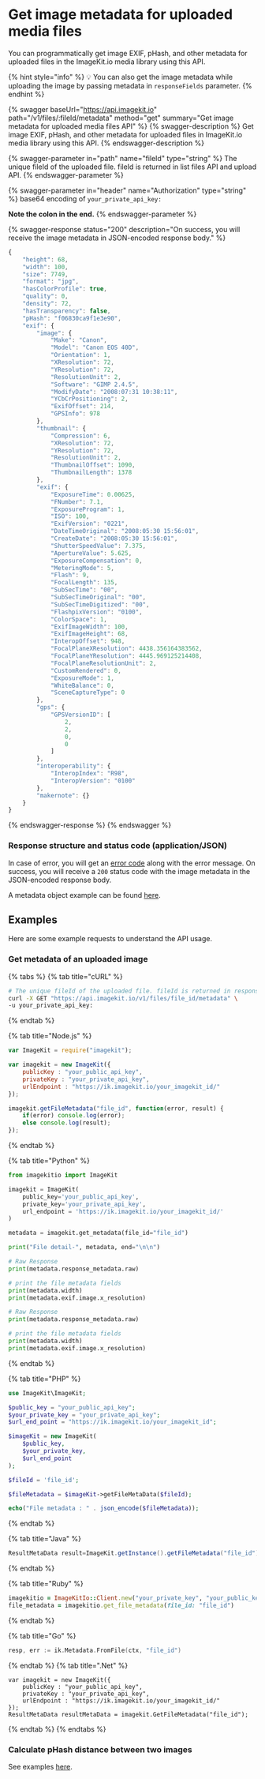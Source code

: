 # Get image metadata for uploaded media files

You can programmatically get image EXIF, pHash, and other metadata for uploaded files in the ImageKit.io media library using this API.

{% hint style="info" %}
:bulb: You can also get the image metadata while uploading the image by passing metadata in `responseFields` parameter.
{% endhint %}

{% swagger baseUrl="https://api.imagekit.io" path="/v1/files/:fileId/metadata" method="get" summary="Get image metadata for uploaded media files API" %}
{% swagger-description %}
Get image EXIF, pHash, and other metadata for uploaded files in ImageKit.io media library using this API.
{% endswagger-description %}

{% swagger-parameter in="path" name="fileId" type="string" %}
The unique fileId of the uploaded file. fileId is returned in list files API and upload API.
{% endswagger-parameter %}

{% swagger-parameter in="header" name="Authorization" type="string" %}
base64 encoding of `your_private_api_key:`

**Note the colon in the end.**
{% endswagger-parameter %}

{% swagger-response status="200" description="On success, you will receive the image metadata in JSON-encoded response body." %}
```javascript
{
    "height": 68,
    "width": 100,
    "size": 7749,
    "format": "jpg",
    "hasColorProfile": true,
    "quality": 0,
    "density": 72,
    "hasTransparency": false,
	"pHash": "f06830ca9f1e3e90",
    "exif": {
        "image": {
            "Make": "Canon",
            "Model": "Canon EOS 40D",
            "Orientation": 1,
            "XResolution": 72,
            "YResolution": 72,
            "ResolutionUnit": 2,
            "Software": "GIMP 2.4.5",
            "ModifyDate": "2008:07:31 10:38:11",
            "YCbCrPositioning": 2,
            "ExifOffset": 214,
            "GPSInfo": 978
        },
        "thumbnail": {
            "Compression": 6,
            "XResolution": 72,
            "YResolution": 72,
            "ResolutionUnit": 2,
            "ThumbnailOffset": 1090,
            "ThumbnailLength": 1378
        },
        "exif": {
            "ExposureTime": 0.00625,
            "FNumber": 7.1,
            "ExposureProgram": 1,
            "ISO": 100,
            "ExifVersion": "0221",
            "DateTimeOriginal": "2008:05:30 15:56:01",
            "CreateDate": "2008:05:30 15:56:01",
            "ShutterSpeedValue": 7.375,
            "ApertureValue": 5.625,
            "ExposureCompensation": 0,
            "MeteringMode": 5,
            "Flash": 9,
            "FocalLength": 135,
            "SubSecTime": "00",
            "SubSecTimeOriginal": "00",
            "SubSecTimeDigitized": "00",
            "FlashpixVersion": "0100",
            "ColorSpace": 1,
            "ExifImageWidth": 100,
            "ExifImageHeight": 68,
            "InteropOffset": 948,
            "FocalPlaneXResolution": 4438.356164383562,
            "FocalPlaneYResolution": 4445.969125214408,
            "FocalPlaneResolutionUnit": 2,
            "CustomRendered": 0,
            "ExposureMode": 1,
            "WhiteBalance": 0,
            "SceneCaptureType": 0
        },
        "gps": {
            "GPSVersionID": [
                2,
                2,
                0,
                0
            ]
        },
        "interoperability": {
            "InteropIndex": "R98",
            "InteropVersion": "0100"
        },
        "makernote": {}
    }
}
```
{% endswagger-response %}
{% endswagger %}

### Response structure and status code (application/JSON)

In case of error, you will get an [error code](../api-introduction/#error-codes) along with the error message. On success, you will receive a `200` status code with the image metadata in the JSON-encoded response body.

A metadata object example can be found [here](./#metadata-object-structure).

## Examples

Here are some example requests to understand the API usage.

### Get metadata of an uploaded image

{% tabs %}
{% tab title="cURL" %}
```bash
# The unique fileId of the uploaded file. fileId is returned in response of list files API and upload API.
curl -X GET "https://api.imagekit.io/v1/files/file_id/metadata" \
-u your_private_api_key:
```
{% endtab %}

{% tab title="Node.js" %}
```javascript
var ImageKit = require("imagekit");

var imagekit = new ImageKit({
    publicKey : "your_public_api_key",
    privateKey : "your_private_api_key",
    urlEndpoint : "https://ik.imagekit.io/your_imagekit_id/"
});

imagekit.getFileMetadata("file_id", function(error, result) {
    if(error) console.log(error);
    else console.log(result);
});
```
{% endtab %}

{% tab title="Python" %}
```python
from imagekitio import ImageKit

imagekit = ImageKit(
    public_key='your_public_api_key',
    private_key='your_private_api_key',
    url_endpoint = 'https://ik.imagekit.io/your_imagekit_id/'
)

metadata = imagekit.get_metadata(file_id="file_id")

print("File detail-", metadata, end="\n\n")

# Raw Response
print(metadata.response_metadata.raw)

# print the file metadata fields
print(metadata.width)
print(metadata.exif.image.x_resolution)

# Raw Response
print(metadata.response_metadata.raw)

# print the file metadata fields
print(metadata.width)
print(metadata.exif.image.x_resolution)
```
{% endtab %}

{% tab title="PHP" %}
```php
use ImageKit\ImageKit;

$public_key = "your_public_api_key";
$your_private_key = "your_private_api_key";
$url_end_point = "https://ik.imagekit.io/your_imagekit_id";

$imageKit = new ImageKit(
    $public_key,
    $your_private_key,
    $url_end_point
);

$fileId = 'file_id';

$fileMetadata = $imageKit->getFileMetaData($fileId);

echo("File metadata : " . json_encode($fileMetadata));
```
{% endtab %}

{% tab title="Java" %}
```java
ResultMetaData result=ImageKit.getInstance().getFileMetadata("file_id");
```
{% endtab %}

{% tab title="Ruby" %}
```ruby
imagekitio = ImageKitIo::Client.new("your_private_key", "your_public_key", "your_url_endpoint")
file_metadata = imagekitio.get_file_metadata(file_id: "file_id")
```
{% endtab %}

{% tab title="Go" %}
```go
resp, err := ik.Metadata.FromFile(ctx, "file_id")
```
{% endtab %}
{% tab title=".Net" %}
```.net
var imagekit = new ImageKit({
    publicKey : "your_public_api_key",
    privateKey : "your_private_api_key",
    urlEndpoint : "https://ik.imagekit.io/your_imagekit_id/"
});
ResultMetaData resultMetaData = imagekit.GetFileMetadata("file_id");
```
{% endtab %}
{% endtabs %}

### Calculate pHash distance between two images

See examples [here](./#calculate-phash-distance).
